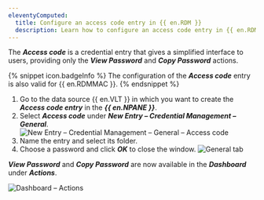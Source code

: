 ```yaml
---
eleventyComputed:
  title: Configure an access code entry in {{ en.RDM }}
  description: Learn how to configure an access code entry in {{ en.RDM }}.
---
```

The ***Access code*** is a credential entry that gives a simplified interface to users, providing only the ***View Password*** and ***Copy Password*** actions.  

{% snippet icon.badgeInfo %}
The configuration of the ***Access code*** entry is also valid for {{ en.RDMMAC }}.
{% endsnippet %}

1. Go to the data source {{ en.VLT }} in which you want to create the ***Access code entry*** in the ***{{ en.NPANE }}***.  
1. Select ***Access code*** under ***New Entry – Credential Management – General***.  
![New Entry – Credential Management – General – Access code](https://webdevolutions.azureedge.net/docs/en/kb/KB6024.png)  
2. Name the entry and select its folder.
1. Choose a password and click ***OK*** to close the window.
![General tab](https://webdevolutions.azureedge.net/docs/en/kb/KB6022.png) 

***View Password*** and ***Copy Password*** are now available in the ***Dashboard*** under ***Actions***.

![Dashboard – Actions](https://webdevolutions.azureedge.net/docs/en/kb/KB6025.png)  
